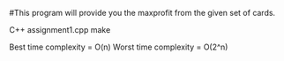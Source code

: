 #This program will provide you the maxprofit from the given set of cards.


C++
assignment1.cpp
make

Best time complexity = O(n)
Worst time complexity = O(2^n)
